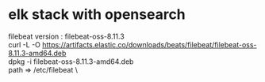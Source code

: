 # elk stack with opensearch


filebeat version : filebeat-oss-8.11.3  \
curl -L -O https://artifacts.elastic.co/downloads/beats/filebeat/filebeat-oss-8.11.3-amd64.deb \
dpkg -i filebeat-oss-8.11.3-amd64.deb \
path => /etc/filebeat \